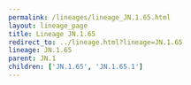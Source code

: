 ```yaml
---
permalink: /lineages/lineage_JN.1.65.html
layout: lineage_page
title: Lineage JN.1.65
redirect_to: ../lineage.html?lineage=JN.1.65
lineage: JN.1.65
parent: JN.1
children: ['JN.1.65', 'JN.1.65.1']
---
```

